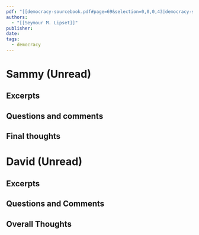 ```yaml
---
pdf: "[[democracy-sourcebook.pdf#page=69&selection=0,0,0,43|democracy-sourcebook, page 69]]"
authors:
  - "[[Seymour M. Lipset]]"
publisher: 
date: 
tags:
  - democracy
---
```

# Sammy (Unread)
## Excerpts
## Questions and comments

## Final thoughts

# David (Unread)

## Excerpts
## Questions and Comments 
## Overall Thoughts

